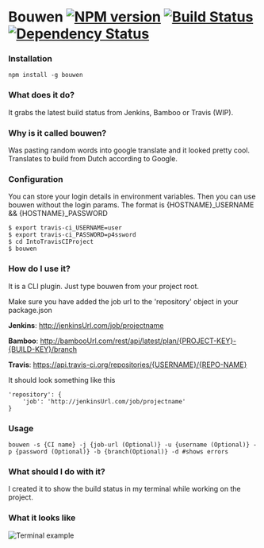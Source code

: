 # Bouwen [![NPM version][npm-image]][npm-url] [![Build Status][travis-image]][travis-url] [![Dependency Status][depstat-image]][depstat-url]

### Installation
```
npm install -g bouwen
```
### What does it do?
It grabs the latest build status from Jenkins, Bamboo or Travis (WIP).
### Why is it called bouwen?
Was pasting random words into google translate and it looked pretty cool. Translates to build from Dutch according to Google.
### Configuration
You can store your login details in environment variables. Then you can use bouwen without the login params.
The format is {HOSTNAME}_USERNAME && {HOSTNAME}_PASSWORD
```shell
$ export travis-ci_USERNAME=user
$ export travis-ci_PASSWORD=p4ssword
$ cd IntoTravisCIProject
$ bouwen
```
### How do I use it?
It is a CLI plugin. Just type bouwen from your project root.

Make sure you have added the job url to the 'repository' object in your package.json

__Jenkins__: http://jenkinsUrl.com/job/projectname

__Bamboo__: http://bambooUrl.com/rest/api/latest/plan/{PROJECT-KEY}-{BUILD-KEY}/branch

__Travis__: https://api.travis-ci.org/repositories/{USERNAME}/{REPO-NAME}

It should look something like this
```
'repository': {
    'job': 'http://jenkinsUrl.com/job/projectname'
}
```
### Usage
```
bouwen -s {CI name} -j {job-url (Optional)} -u {username (Optional)} -p {password (Optional)} -b {branch(Optional)} -d #shows errors
```
### What should I do with it?
I created it to show the build status in my terminal while working on the project.

### What it looks like
![Terminal example](https://dl.dropboxusercontent.com/u/92547641/bash-build.gif)

[npm-url]: https://npmjs.org/package/bouwen
[npm-image]: https://badge.fury.io/js/bouwen.png

[travis-url]: http://travis-ci.org/charliedowler/bouwen
[travis-image]: https://secure.travis-ci.org/charliedowler/bouwen.png?branch=master

[depstat-url]: https://david-dm.org/charliedowler/bouwen
[depstat-image]: https://david-dm.org/charliedowler/bouwen.png